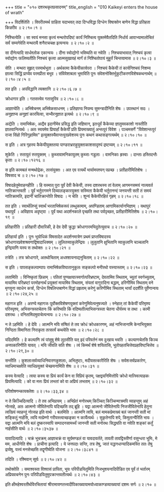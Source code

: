 +++
title = "०१० दशरथकृतप्रसादनम्"
title_english = "010 Kaikeyi enters the house of wrath"

+++
विदर्शितेति । विपरीतमर्थ ग्राहिता यदाभवत् तदा दिग्धविद्धा दिग्धेन विषाक्तेन बाणेन विद्धा प्रतिहता किन्नरीव  ॥  २।१०।१  ॥   

  

निश्चित्येति । सा स्वयं मनसा कृत्यं मन्थरोपदिष्टं कार्यं निश्चित्य युक्तमेवैतदिति निर्धार्य आवाभ्यामालोचितं सर्वं सम्यगेवेति मन्थरायै शनैराचचक्ष इत्यन्वयः  ॥  २।१०।२  ॥   

  

सा दीनेत्यादि सार्धश्लोक एकान्वयः । दीना स्वोद्योगो भविष्यति वा नवेति । निश्चयाभावात् निश्चयं कृत्वा स्वोद्योगः फलिष्यतीति निश्चयं कृत्वा आत्मसुखावहं मार्गं तं निश्चितोपायं मुहूर्तं चिन्तयामास  ॥  २।१०।३  ॥   

  

सेति । मन्थरा सुहृत् परमार्थभूता । अर्थकामा कैकेयीकार्यपरा । निश्चयं कैकेयी तं कार्यनिश्चयं निशम्य ज्ञात्वा सिद्धिं प्राप्येव परमप्रीता बभूव । संविवेशाबला भूमाविति पुनः संवेशनोक्तिर्भुकुटीकरणविशेषकथनार्थम्  ॥  २।१०।४।५  ॥   

  

तत इति । अपविद्धानि त्यक्तानि  ॥  २।१०।६।७  ॥   

  

क्रोधागार इति । गतसत्त्वेव गतासुरिव  ॥  २।१०।८  ॥   

  

आज्ञाप्येति । अभिषेचनम् अभिषेकसाधनम् । प्रतिज्ञाप्य नियम्य सुमन्त्रादीनिति शेषः । उपस्थानं सदः । अनुज्ञाप्य अनुज्ञां कारयित्वा, सभ्यैरनुज्ञात इत्यर्थः  ॥  २।१०।९  ॥   

  

अद्येति । रामाभिषेकः, अद्यैव इदानीमेव प्रसिद्ध इति जज्ञिवान्, इतःपूर्वं कैकेय्या ज्ञातुमवकाशो नास्तीति ज्ञातवानित्यर्थः । अतः स्वयमेव प्रियार्हां कैकेयीं प्रति प्रियमाख्यातुं अन्तःपुरं विवेश । पञ्चमसर्गे "विवेशान्तःपुरं राजा सिंहो गिरिगुहामिव" इत्युक्तस्यैवान्तःपुरप्रवेशस्य पुनः कथनं कथासङ्गत्यर्थम्  ॥  २।१०।१०  ॥   

  

स इति । अत्र गृहस्य कैकेयीयुक्ततया पाण्डराभ्रराहुयुक्ताकाशसादृश्यं द्रष्टव्यम्  ॥  २।१०।११  ॥   

  

शुकेति । रुतायुतं रुतयुक्तम् । कुब्जावामनिकायुतम् कुब्जाः गडुलाः । वामनिकाः ह्रस्वाः । दान्ताः हस्तिदन्तैः कृताः  ॥  २।१०।१२१६  ॥   

  

स इति कामबलं मन्मथोद्रेकः, तत्संयुक्तः । अत एव रत्यर्थे भार्यामपश्यन् पप्रच्छ । प्रतीहारीमितिशेषः । विषसाद च  ॥  २।१०।१७  ॥   

  

विषादहेतुमेवाहनहीति । हि यस्मात् पुरा पूर्वं देवी कैकेयी, तस्य दशरथस्य तां वेलाम् आगमनसमयं नात्यवर्त नातिक्रान्तवती । पूर्वं भर्तुरागमने दिव्यालङ्कारयुक्ता सस्मिता कैकेयी भर्तुरानन्दं जनयन्ती सती तं समयं नातिक्रामति, इदानीं चातिक्रान्तेति विषादः । न चेति । शून्यं कैकेयीरहितं गृहम्  ॥  २।१०।१८  ॥   

  

तत इति । स्वार्थलिप्सुं स्वार्थं भरताभिषेकरूपं लब्धुकामाम्, अपण्डिताम् आगामिकार्यानभिज्ञाम् । यथापुरं यथापुर्वं । अविज्ञाय अदृष्ट्वा । पुर्वं यथा अदर्शनकाले पृच्छति तथा पर्यपृच्छत, प्रतीहारीमितिशेषः  ॥  २।१०।१९  ॥   

  

प्रतिहारीति । प्रतिहारी दौवारिकी, हे देव देवी क्रुद्धा क्रोधागारमभिदुतेत्युवाच  ॥  २।१०।२०  ॥   

  

प्रतिहार्या इति । पुनः भूयोधिकं विषसादेत अदर्शनमात्रेण प्रथमं प्राप्तविषादस्य क्रोधागारप्रवेशश्रवणाद्विषादाधिक्यम् । लुलितव्याकुलेन्द्रियः । लुलुतानि क्षुभितानि व्याकुलानि चञ्चलानि इन्द्रियाणि यस्य स तथोक्तः  ॥  २।१०।२१  ॥   

  

तत्रेति । तत्र क्रोधागारे, अतथोचिताम् अधश्शायनाद्यनुचिताम्  ॥  २।१०।२२  ॥   

  

स इति । पापसङ्कल्पाम्पापः रामाभिषेकविघातानुकूलः सङ्कल्पो मनीरथो यस्यास्ताम्  ॥  २।१०।२३  ॥   

  

लतामिति । विनिष्कृतां छिन्नाम् । पतितां पुण्यक्षयात्स्वर्गात्परिभ्रष्टाम्, देवतामिव स्थिताम्, च्युतां स्वर्गच्युताम्, मायामिव परिभ्रष्टां परमोहनार्थं प्रयुक्तां मायामिव स्थिताम्, संयतां वागुरादिना बद्धाम्, हरिणीमिव स्थिताम् वने मृगयुना व्याधेन कर्त्रा, दिग्धेन विषलिप्तबाणेन विद्धां प्रहृताम् करेणुं करिणीमिव स्थिताम् भार्यां ददर्शेति पूर्वेणान्वयः  ॥  २।१०।२४,२५  ॥   

  

महागज इति । अरण्ये महागजः पूर्वोक्तविशेषणयुक्तां करेणुमिवेत्यनुषज्यते । स्नेहात् तां कैकेयीं परिमृश्य परिस्पृश्य, अभिसन्त्रस्तचेतनः किं करिष्यति किं वदिष्यतीत्याभिसन्त्रस्ता चेतना धीर्यस्य स तथा । कामी दशरथः । वनितामिदमुवाचेत्यन्वयः  ॥  २।१०।२७  ॥   

  

न ते ऽहमिति । हे देवि । आत्मनि मयि संश्रितं ते तव क्रोधं क्रोधकारणम्, अहं नाभिजानामि केनाभियुक्ता निन्दिता विमानिता निराकृता तत्सर्त्वं कथयेति भावः  ॥  २।१०।२८  ॥   

  

यदिदमिति । हे कल्याणि त्वं पांसुषु शेषे लुठसीति यत् इदं परिवर्तनं मम दुःखाय भवति । कल्याणचेतसि किञ्च अनपकारिणीति यावत् । मयि जीवति सति शेषः । त्वं किमर्थं शेषे शयितासि, भूतोपहतचित्तेवप्रहाविष्टचित्तेव  ॥  २।१०।२९,३०  ॥   

  

सन्तीति । कुशलाःसर्वव्याधिनिवारणकुशलाः, अभितुष्टाः, मदीयसत्कारैरिति शेषः । सर्वशःसर्वप्रकारेण, व्याधिमाचक्ष्वेति व्याधिप्रयुक्तं चेच्छयनामिति शेषः  ॥  २।१०।३१  ॥   

  

कस्य वेत्यादि । त्वया कस्य वा प्रियं कार्यं केन वा विप्रियं कृतम्, पक्षद्वयनिमित्तोपि क्रोधो मात्स्वित्याहकः प्रियमित्यादि । को वा मत्तः प्रियं लभतां को वा अप्रियं लभताम्  ॥  २।१०।३२  ॥   

  

परिशोषणम्कायक्लेशः  ॥  २।१०।३३,३४  ॥   

  

न ते किञ्चिदित्यादि । ते तव अभिप्रायम् । अभिप्रेतं मनोरथम् किञ्चित् किञ्चिन्मात्रमपि व्याहन्तुम् अहं नोत्सहे, अतः आत्मनो जीवितेनापि यदिच्छसि तद् ब्रूहि । यद्वा आत्मनो जीवितेनापि निजजीवितेनापि हेतुना त्वत्प्रियं व्याहन्तुं नोत्सह इति वार्थः । बलमिति । आत्मनि त्वयि, बलं मामकप्रेमाख्यं बलं जानन्ती सती मां शङ्कितुं नार्हसि, त्वयि मत्प्रेम्णो गरीयस्त्वाच्छङ्का न कार्येत्यर्थः । सुकृतेनापि शपे, किमुतान्यैरिति भावः । यद्वा आत्मनि मयि बलं दुष्करस्यापि सम्पादनसामर्थ्यं जानन्ती सती मनोरथः सिद्ध्यति वा नवेति शङ्कां कर्तुं नार्हसीति वार्थः  ॥  २।१०।३५३७  ॥   

  

यावादित्यादि । चक्रं भूचक्रम् आज्ञाचक्रं वा सूर्यमण्डलं वा यावदावर्तते, तावती तावद्विस्तीर्णा वसुन्धरा भूमिः, मे मम, आधीनेति शेषः । प्राचीना इत्यादि । ये जनपदाः सन्ति, तत्र तेषु, जातं यद्धनधान्यादिकमस्ति ततः तेषु द्रव्येषु, यत्त्वं मनसेच्छसि तद्वृणीष्वेति योजना  ॥  २।१०।३८४१  ॥   

  

तदिति । रश्मिवान् सूर्यः  ॥  २।१०।४२  ॥   

  

तथोक्तेति । समाश्वस्ता विश्वासं प्रापिता, भूयः परिपीडयितुमिति निजभूशयनादिपीडित एव पूर्वं तं भर्तारम् अप्रियवचनेन पुनः परिपीडयितुमुपक्रान्तवतीत्यर्थः  ॥  २।१०।४३  ॥   

  

इति क्षीमहेश्वरतीर्थविरचितायां श्रीरामायणतत्त्वदीपिकाख्यायामयोध्याकाण्डव्याख्यायां दशमः सर्गः  ॥  २।१०  ॥   

  

  

